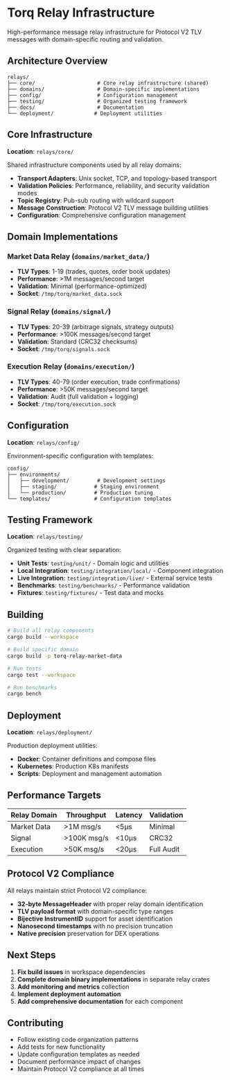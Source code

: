 # Torq Relay Infrastructure

High-performance message relay infrastructure for Protocol V2 TLV messages with domain-specific routing and validation.

## Architecture Overview

```
relays/
├── core/                    # Core relay infrastructure (shared)
├── domains/                 # Domain-specific implementations
├── config/                  # Configuration management
├── testing/                 # Organized testing framework
├── docs/                    # Documentation
└── deployment/             # Deployment utilities
```

## Core Infrastructure

**Location**: `relays/core/`

Shared infrastructure components used by all relay domains:

- **Transport Adapters**: Unix socket, TCP, and topology-based transport
- **Validation Policies**: Performance, reliability, and security validation modes  
- **Topic Registry**: Pub-sub routing with wildcard support
- **Message Construction**: Protocol V2 TLV message building utilities
- **Configuration**: Comprehensive configuration management

## Domain Implementations

### Market Data Relay (`domains/market_data/`)

- **TLV Types**: 1-19 (trades, quotes, order book updates)
- **Performance**: >1M messages/second target
- **Validation**: Minimal (performance-optimized)
- **Socket**: `/tmp/torq/market_data.sock`

### Signal Relay (`domains/signal/`) 

- **TLV Types**: 20-39 (arbitrage signals, strategy outputs)
- **Performance**: >100K messages/second target  
- **Validation**: Standard (CRC32 checksums)
- **Socket**: `/tmp/torq/signals.sock`

### Execution Relay (`domains/execution/`)

- **TLV Types**: 40-79 (order execution, trade confirmations)
- **Performance**: >50K messages/second target
- **Validation**: Audit (full validation + logging)
- **Socket**: `/tmp/torq/execution.sock`

## Configuration

**Location**: `relays/config/`

Environment-specific configuration with templates:

```
config/
├── environments/
│   ├── development/         # Development settings
│   ├── staging/            # Staging environment  
│   └── production/         # Production tuning
└── templates/              # Configuration templates
```

## Testing Framework

**Location**: `relays/testing/`

Organized testing with clear separation:

- **Unit Tests**: `testing/unit/` - Domain logic and utilities
- **Local Integration**: `testing/integration/local/` - Component integration
- **Live Integration**: `testing/integration/live/` - External service tests
- **Benchmarks**: `testing/benchmarks/` - Performance validation
- **Fixtures**: `testing/fixtures/` - Test data and mocks

## Building

```bash
# Build all relay components
cargo build --workspace

# Build specific domain
cargo build -p torq-relay-market-data

# Run tests
cargo test --workspace

# Run benchmarks
cargo bench
```

## Deployment

**Location**: `relays/deployment/`

Production deployment utilities:

- **Docker**: Container definitions and compose files
- **Kubernetes**: Production K8s manifests  
- **Scripts**: Deployment and management automation

## Performance Targets

| Relay Domain | Throughput | Latency | Validation |
|--------------|------------|---------|------------|
| Market Data  | >1M msg/s  | <5μs    | Minimal    |
| Signal       | >100K msg/s| <10μs   | CRC32      |
| Execution    | >50K msg/s | <20μs   | Full Audit |

## Protocol V2 Compliance

All relays maintain strict Protocol V2 compliance:

- **32-byte MessageHeader** with proper relay domain identification
- **TLV payload format** with domain-specific type ranges
- **Bijective InstrumentID** support for asset identification
- **Nanosecond timestamps** with no precision truncation
- **Native precision** preservation for DEX operations

## Next Steps

1. **Fix build issues** in workspace dependencies
2. **Complete domain binary implementations** in separate relay crates
3. **Add monitoring and metrics** collection
4. **Implement deployment automation**
5. **Add comprehensive documentation** for each component

## Contributing

- Follow existing code organization patterns
- Add tests for new functionality  
- Update configuration templates as needed
- Document performance impact of changes
- Maintain Protocol V2 compliance at all times